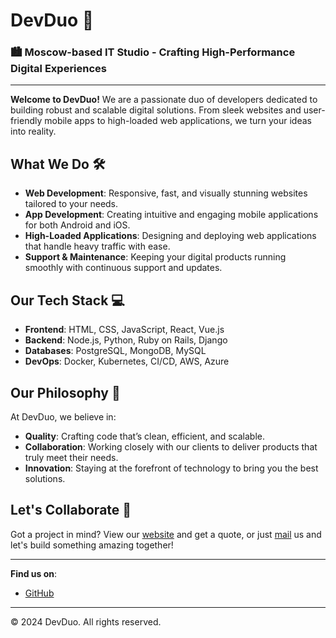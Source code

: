 # DevDuo 🚀

### 🏙️ Moscow-based IT Studio - Crafting High-Performance Digital Experiences

---

**Welcome to DevDuo!** We are a passionate duo of developers dedicated to building robust and scalable digital solutions. From sleek websites and user-friendly mobile apps to high-loaded web applications, we turn your ideas into reality.

## What We Do 🛠️

- **Web Development**: Responsive, fast, and visually stunning websites tailored to your needs.
- **App Development**: Creating intuitive and engaging mobile applications for both Android and iOS.
- **High-Loaded Applications**: Designing and deploying web applications that handle heavy traffic with ease.
- **Support & Maintenance**: Keeping your digital products running smoothly with continuous support and updates.

## Our Tech Stack 💻

- **Frontend**: HTML, CSS, JavaScript, React, Vue.js
- **Backend**: Node.js, Python, Ruby on Rails, Django
- **Databases**: PostgreSQL, MongoDB, MySQL
- **DevOps**: Docker, Kubernetes, CI/CD, AWS, Azure

## Our Philosophy 🌟

At DevDuo, we believe in:
- **Quality**: Crafting code that’s clean, efficient, and scalable.
- **Collaboration**: Working closely with our clients to deliver products that truly meet their needs.
- **Innovation**: Staying at the forefront of technology to bring you the best solutions.

## Let's Collaborate 🤝

Got a project in mind? View our [website](devduo.ru) and get a quote, or just [mail](mailto:gaargirov@edu.hse.ru) us and let's build something amazing together!

---

**Find us on**:
- [GitHub](https://github.com/DevDuo)

---

© 2024 DevDuo. All rights reserved.

